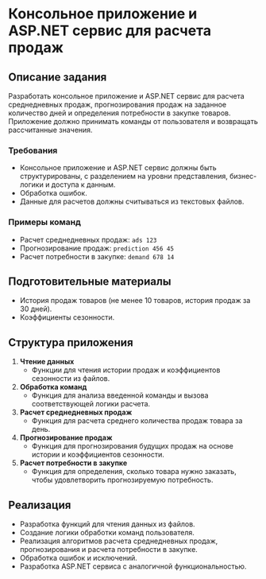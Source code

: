 # Консольное приложение и ASP.NET сервис для расчета продаж

## Описание задания

Разработать консольное приложение и ASP.NET сервис для расчета среднедневных продаж, прогнозирования продаж на заданное количество дней и определения потребности в закупке товаров. Приложение должно принимать команды от пользователя и возвращать рассчитанные значения.

### Требования

- Консольное приложение и ASP.NET сервис должны быть структурированы, с разделением на уровни представления, бизнес-логики и доступа к данным.
- Обработка ошибок.
- Данные для расчетов должны считываться из текстовых файлов.

### Примеры команд

- Расчет среднедневных продаж: `ads 123`
- Прогнозирование продаж: `prediction 456 45`
- Расчет потребности в закупке: `demand 678 14`

## Подготовительные материалы

- История продаж товаров (не менее 10 товаров, история продаж за 30 дней).
- Коэффициенты сезонности.

## Структура приложения

1. **Чтение данных**
   - Функции для чтения истории продаж и коэффициентов сезонности из файлов.
2. **Обработка команд**
   - Функция для анализа введенной команды и вызова соответствующей логики расчета.
3. **Расчет среднедневных продаж**
   - Функция для расчета среднего количества продаж товара за день.
4. **Прогнозирование продаж**
   - Функция для прогнозирования будущих продаж на основе истории и коэффициентов сезонности.
5. **Расчет потребности в закупке**
   - Функция для определения, сколько товара нужно заказать, чтобы удовлетворить прогнозируемую потребность.

## Реализация

- Разработка функций для чтения данных из файлов.
- Создание логики обработки команд пользователя.
- Реализация алгоритмов расчета среднедневных продаж, прогнозирования и расчета потребности в закупке.
- Обработка ошибок и исключений.
- Разработка ASP.NET сервиса с аналогичной функциональностью.
